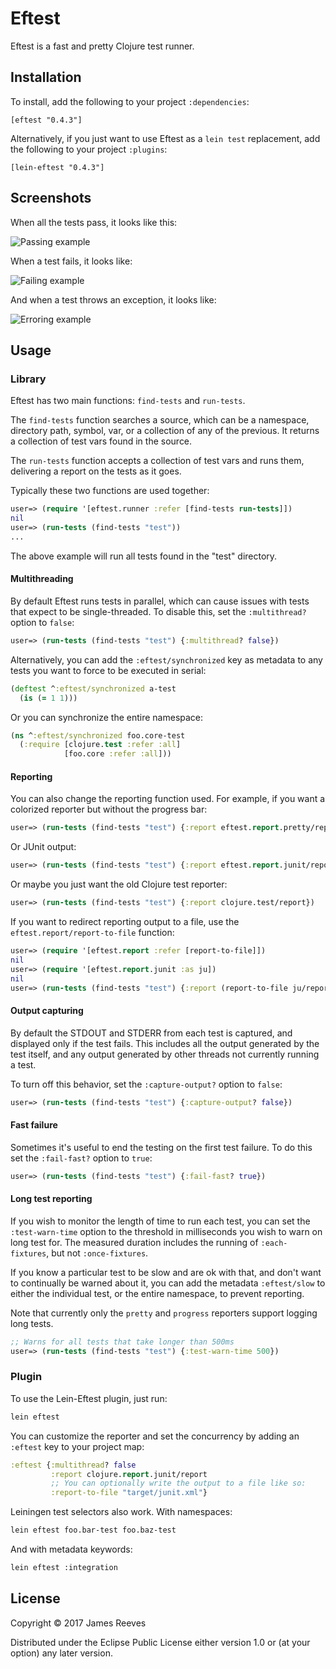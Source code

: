 # Eftest

Eftest is a fast and pretty Clojure test runner.

## Installation

To install, add the following to your project `:dependencies`:

    [eftest "0.4.3"]

Alternatively, if you just want to use Eftest as a `lein test`
replacement, add the following to your project `:plugins`:

    [lein-eftest "0.4.3"]

## Screenshots

When all the tests pass, it looks like this:

![Passing example](doc/passing-example.png)

When a test fails, it looks like:

![Failing example](doc/failing-example.png)

And when a test throws an exception, it looks like:

![Erroring example](doc/erroring-example.png)

## Usage

### Library

Eftest has two main functions: `find-tests` and `run-tests`.

The `find-tests` function searches a source, which can be a namespace,
directory path, symbol, var, or a collection of any of the previous.
It returns a collection of test vars found in the source.

The `run-tests` function accepts a collection of test vars and runs
them, delivering a report on the tests as it goes.

Typically these two functions are used together:

```clojure
user=> (require '[eftest.runner :refer [find-tests run-tests]])
nil
user=> (run-tests (find-tests "test"))
...
```

The above example will run all tests found in the "test" directory.

#### Multithreading

By default Eftest runs tests in parallel, which can cause issues with
tests that expect to be single-threaded. To disable this, set the
`:multithread?` option to `false`:

```clojure
user=> (run-tests (find-tests "test") {:multithread? false})
```

Alternatively, you can add the `:eftest/synchronized` key as metadata
to any tests you want to force to be executed in serial:

```clojure
(deftest ^:eftest/synchronized a-test
  (is (= 1 1)))
```

Or you can synchronize the entire namespace:

```clojure
(ns ^:eftest/synchronized foo.core-test
  (:require [clojure.test :refer :all]
            [foo.core :refer :all]))
```

#### Reporting

You can also change the reporting function used. For example, if you
want a colorized reporter but without the progress bar:

```clojure
user=> (run-tests (find-tests "test") {:report eftest.report.pretty/report})
```

Or JUnit output:

```clojure
user=> (run-tests (find-tests "test") {:report eftest.report.junit/report})
```

Or maybe you just want the old Clojure test reporter:

```clojure
user=> (run-tests (find-tests "test") {:report clojure.test/report})
```

If you want to redirect reporting output to a file, use the
`eftest.report/report-to-file` function:

```clojure
user=> (require '[eftest.report :refer [report-to-file]])
nil
user=> (require '[eftest.report.junit :as ju])
nil
user=> (run-tests (find-tests "test") {:report (report-to-file ju/report "test.xml")})
```

#### Output capturing

By default the STDOUT and STDERR from each test is captured, and
displayed only if the test fails. This includes all the output
generated by the test itself, and any output generated by other
threads not currently running a test.

To turn off this behavior, set the `:capture-output?` option to
`false`:

```clojure
user=> (run-tests (find-tests "test") {:capture-output? false})
```

#### Fast failure

Sometimes it's useful to end the testing on the first test failure. To
do this set the `:fail-fast?` option to `true`:

```clojure
user=> (run-tests (find-tests "test") {:fail-fast? true})
```

#### Long test reporting

If you wish to monitor the length of time to run each test, you can
set the `:test-warn-time` option to the threshold in milliseconds you
wish to warn on long test for. The measured duration includes the
running of `:each-fixtures`, but not `:once-fixtures`.

If you know a particular test to be slow and are ok with that, and
don't want to continually be warned about it, you can add the metadata
`:eftest/slow` to either the individual test, or the entire namespace,
to prevent reporting.

Note that currently only the `pretty` and `progress` reporters support
logging long tests.

```clojure
;; Warns for all tests that take longer than 500ms
user=> (run-tests (find-tests "test") {:test-warn-time 500})
```

### Plugin

To use the Lein-Eftest plugin, just run:

```sh
lein eftest
```

You can customize the reporter and set the concurrency by adding an
`:eftest` key to your project map:

```clojure
:eftest {:multithread? false
         :report clojure.report.junit/report
         ;; You can optionally write the output to a file like so:
         :report-to-file "target/junit.xml"}
```

Leiningen test selectors also work. With namespaces:

```sh
lein eftest foo.bar-test foo.baz-test
```

And with metadata keywords:

```sh
lein eftest :integration
```

## License

Copyright © 2017 James Reeves

Distributed under the Eclipse Public License either version 1.0 or (at
your option) any later version.
